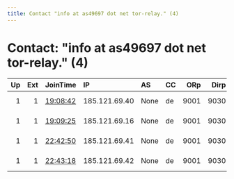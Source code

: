 ```yaml
---
title: Contact "info at as49697 dot net tor-relay." (4)
---
```


# Contact: "info at as49697 dot net tor-relay." (4)

|   Up |   Ext | JoinTime                                                                                            | IP            | AS   | CC   |   ORp |   Dirp | OS    | Version       | Nickname   |   eFamMembers |
|-----:|------:|:----------------------------------------------------------------------------------------------------|:--------------|:-----|:-----|------:|-------:|:------|:--------------|:-----------|--------------:|
|    1 |     1 | [19:08:42](https://metrics.torproject.org/rs.html#details/B4F6135C92039F0BACBE3E21EAA1EC30BCD85E07) | 185.121.69.40 | None | de   |  9001 |   9030 | Linux | 0.4.4.2-alpha | AS49697    |             4 |
|    1 |     1 | [19:09:25](https://metrics.torproject.org/rs.html#details/EF3C7B6CC869E88C128A0339E15311A03ABC1662) | 185.121.69.16 | None | de   |  9001 |   9030 | Linux | 0.4.4.2-alpha | AS49697    |             4 |
|    1 |     1 | [22:42:50](https://metrics.torproject.org/rs.html#details/4B7E4118550DCCA72D03DEA6BEE22FE08849EC54) | 185.121.69.41 | None | de   |  9001 |   9030 | Linux | 0.4.4.2-alpha | AS49697    |             4 |
|    1 |     1 | [22:43:18](https://metrics.torproject.org/rs.html#details/6634AA26CB6A3F6B8065CB5B4F75EEAF8E876E00) | 185.121.69.42 | None | de   |  9001 |   9030 | Linux | 0.4.4.2-alpha | AS49697    |             4 |
